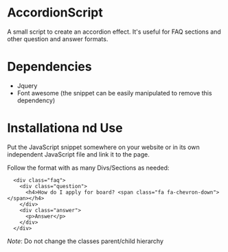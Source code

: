 # AccordionScript
A small script to create an accordion effect. It's useful for FAQ sections and other question and answer formats.

# Dependencies
- Jquery
- Font awesome (the snippet can be easily manipulated to remove this dependency)

# Installationa nd Use
Put the JavaScript snippet somewhere on your website or in its own independent JavaScript file and link it to the page.

Follow the format with as many Divs/Sections as needed:
```
  <div class="faq">
    <div class="question">
      <h4>How do I apply for board? <span class="fa fa-chevron-down"></span></h4>
    </div>
    <div class="answer">
      <p>Answer</p>
    </div>
  </div>
```
*Note*: Do not change the classes parent/child hierarchy
